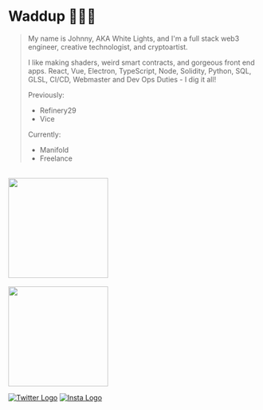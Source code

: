 # Waddup 🤘🏼💀

> My name is Johnny, AKA White Lights, and I'm a full stack web3 engineer, creative technologist, and cryptoartist.
>
> I like making shaders, weird smart contracts, and gorgeous front end apps. React, Vue, Electron, TypeScript, Node, Solidity, Python, SQL, GLSL, CI/CD, Webmaster and Dev Ops Duties - I dig it all!
> 
>
> Previously:
> * Refinery29
> * Vice
>
> Currently:
> * Manifold
> * Freelance
<br/>

<a href="#">
  <img height=200 align="center" src="https://github-readme-stats.vercel.app/api?username=johnnyshankman&count_private=true&show_icons=true&theme=dracula&include_all_commits=true&hide=stars&hide_border=true&hide_rank=true" />
</a>
<br/>
<br/>
<a href="#">
  <img height=200 align="center" src="https://github-readme-stats.vercel.app/api/top-langs/?username=johnnyshankman&layout=compact&theme=dracula&langs_count=8&size_weight=0.1&count_weight=0.9&hide_border=true" />
</a>

[![Twitter Logo](https://icons.iconarchive.com/icons/limav/flat-gradient-social/32/Twitter-icon.png)](https://x.com/iamwhitelights)
[![Insta Logo](https://icons.iconarchive.com/icons/uiconstock/socialmedia/32/Instagram-icon.png)](https://instagram.com/iamwhitelights)

